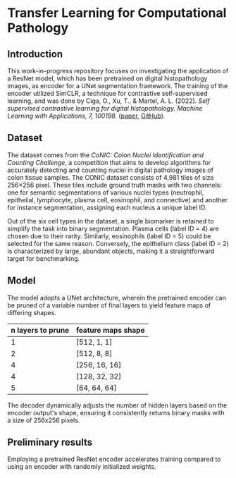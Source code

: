 # Transfer Learning for Computational Pathology

## Introduction
This work-in-progress repository focuses on investigating the application of a ResNet model, which has been pretrained on digital histopathology images, as encoder for a UNet segmentation framework. The training of the encoder utilized SimCLR, a technique for contrastive self-supervised learning, and was done by Ciga, O., Xu, T., & Martel, A. L. (2022). _Self supervised contrastive learning for digital histopathology. Machine Learning with Applications, 7, 100198._ ([paper](https://arxiv.org/pdf/2011.13971.pdf), [GitHub](https://github.com/ozanciga/self-supervised-histopathology)).

## Dataset
The dataset comes from the _CoNIC: Colon Nuclei Identification and Counting Challenge_, a competition that aims to develop algorithms for accurately detecting and counting nuclei in digital pathology images of colon tissue samples. The CONIC dataset consists of 4,981 tiles of size 256×256 pixel. These tiles include ground truth masks with two channels: one for semantic segmentations of various nuclei types (neutrophil, epithelial, lymphocyte, plasma cell, eosinophil, and connective) and another for instance segmentation, assigning each nucleus a unique label ID.

Out of the six cell types in the dataset, a single biomarker is retained to simplify the task into binary segmentation. Plasma cells (label ID = 4) are chosen due to their rarity. Similarly, eosinophils (label ID = 5) could be selected for the same reason. Conversely, the epithelium class (label ID = 2) is characterized by large, abundant objects, making it a straightforward target for benchmarking.

## Model
The model adopts a UNet architecture, wherein the pretrained encoder can be pruned of a variable number of final layers to yield feature maps of differing shapes.

| n layers to prune | feature maps shape |
|-------------------|--------------------|
| 1                 | [512, 1, 1]        |
| 2                 | [512, 8, 8]        |
| 4                 | [256, 16, 16]      |
| 4                 | [128, 32, 32]      |
| 5                 | [64, 64, 64]       |

The decoder dynamically adjusts the number of hidden layers based on the encoder output's shape, ensuring it consistently returns binary masks with a size of 256x256 pixels.

## Preliminary results
Employing a pretrained ResNet encoder accelerates training compared to using an encoder with randomly initialized weights.